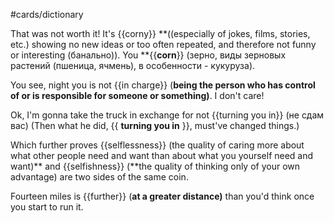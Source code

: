 #cards/dictionary 

That was not worth it! It's {{corny}} **((especially of jokes, films, stories, etc.) showing no new ideas or too often repeated, and therefore not funny or interesting (банально)). You **{{**corn**}} (зерно, виды зерновых растений (пшеница, ячмень), в особенности - кукуруза).

You see, night you is not {{in charge}} (**being the person who has control of or is responsible for someone or something)**. I don't care! <!--SR:!2024-03-16,43,308-->

Ok, I'm gonna take the truck in exchange for not {{turning you in}} (не сдам вас) (Then what he did, {{ __turning you in__ }}, must've changed things.) <!--SR:!2024-04-18,62,330!2024-03-12,63,310-->

Which further proves {{selflessness}} (the quality of caring more about what other people need and want than about what you yourself need and want)** and {{selfishness}} (**the quality of thinking only of your own advantage) are two sides of the same coin. <!--SR:!2024-03-10,56,314!2024-04-25,76,277-->

Fourteen miles is {{further}} (**at a greater distance)** than you'd think once you start to run it. <!--SR:!2024-03-26,54,303-->